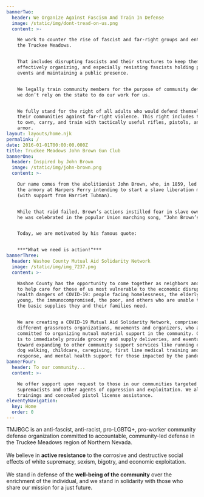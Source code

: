```yaml
---
bannerTwo:
  header: We Organize Against Fascism And Train In Defense
  image: /static/img/dont-tread-on-us.png
  content: >-

    We work to counter the rise of fascist and far-right groups and entities in
    the Truckee Meadows.


    That includes disrupting fascists and their structures to keep them from
    effectively organizing, and especially resisting fascists holding public
    events and maintaining a public presence.


    We legally train community members for the purpose of community defense, and
    we don’t rely on the state to do our work for us.


    We fully stand for the right of all adults who would defend themselves and
    their communities against far-right violence. This right includes the right
    to own, carry, and train with tactically useful rifles, pistols, and body
    armor.
layout: layouts/home.njk
permalink: /
date: 2016-01-01T00:00:00.000Z
title: Truckee Meadows John Brown Gun Club
bannerOne:
  header: Inspired by John Brown
  image: /static/img/john-brown.png
  content: >-

    Our name comes from the abolitionist John Brown, who, in 1859, led a raid on
    the armory at Harpers Ferry intending to start a slave liberation movement
    (with support from Harriet Tubman).


    While that raid failed, Brown’s actions instilled fear in slave owners, and
    he was celebrated in the popular Union marching song, “John Brown’s Body.”


    Today, we are motivated by his famous quote: 


    ***"What we need is action!"***
bannerThree:
  header: Washoe County Mutual Aid Solidarity Network
  image: /static/img/img_7237.png
  content: >-

    Washoe County has the opportunity to come together as neighbors and friends
    to help care for those of us most vulnerable to the economic disruption and
    health dangers of COVID-19: people facing homelessness, the elderly, the
    young, the immunocompromised, the poor, and others who are unable to restock
    the basic supplies they and their families need.


    We are creating a COVID-19 Mutual Aid Solidarity Network, comprised of
    different grassroots organizations, movements and organizers, who are
    committed to organizing mutual material support in the community. Our goal
    is to immediately provide grocery and supply deliveries, and eventually work
    toward expanding to other community support services like running errands,
    dog walking, childcare, caregiving, first line medical training and
    response, and mental health support for those impacted by the pandemic.
bannerFour:
  header: To our community...
  content: >-

    We offer support upon request to those in our communities targeted by white
    supremacists and other agents of oppression and exploitation. We also offer
    trainings and concealed pistol license assistance.
eleventyNavigation:
  key: Home
  order: 0
---
```


TMJBGC is an anti-fascist, anti-racist, pro-LGBTQ+, pro-worker community defense organization committed to accountable, community-led defense in the Truckee Meadows region of Northern Nevada.<br /><br />We believe in **active resistance** to the corrosive and destructive social effects of white supremacy, sexism, bigotry, and economic exploitation.<br /><br />We stand in defense of the **well-being of the community** over the enrichment of the individual, and we stand in solidarity with those who share our mission for a just future.
